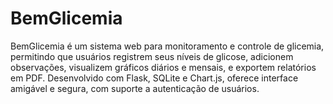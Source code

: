 # BemGlicemia
BemGlicemia é um sistema web para monitoramento e controle de glicemia, permitindo que usuários registrem seus níveis de glicose, adicionem observações, visualizem gráficos diários e mensais, e exportem relatórios em PDF. Desenvolvido com Flask, SQLite e Chart.js, oferece interface amigável e segura, com suporte a autenticação de usuários.
